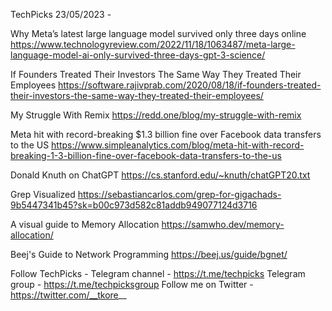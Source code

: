 TechPicks 23/05/2023 -

Why Meta’s latest large language model survived only three days online
https://www.technologyreview.com/2022/11/18/1063487/meta-large-language-model-ai-only-survived-three-days-gpt-3-science/

If Founders Treated Their Investors The Same Way They Treated Their Employees
https://software.rajivprab.com/2020/08/18/if-founders-treated-their-investors-the-same-way-they-treated-their-employees/

My Struggle With Remix
https://redd.one/blog/my-struggle-with-remix

Meta hit with record-breaking $1.3 billion fine over Facebook data transfers to the US
https://www.simpleanalytics.com/blog/meta-hit-with-record-breaking-1-3-billion-fine-over-facebook-data-transfers-to-the-us

Donald Knuth on ChatGPT
https://cs.stanford.edu/~knuth/chatGPT20.txt

Grep Visualized
https://sebastiancarlos.com/grep-for-gigachads-9b5447341b45?sk=b00c973d582c81addb949077124d3716

A visual guide to Memory Allocation
https://samwho.dev/memory-allocation/

Beej's Guide to Network Programming
https://beej.us/guide/bgnet/

Follow TechPicks -
Telegram channel - https://t.me/techpicks
Telegram group - https://t.me/techpicksgroup
Follow me on Twitter - https://twitter.com/__tkore__